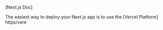 
[Next.js Doc] 
  
The easiest way to deploy your Next.js app is to use the [Vercel Platform] https/vere
